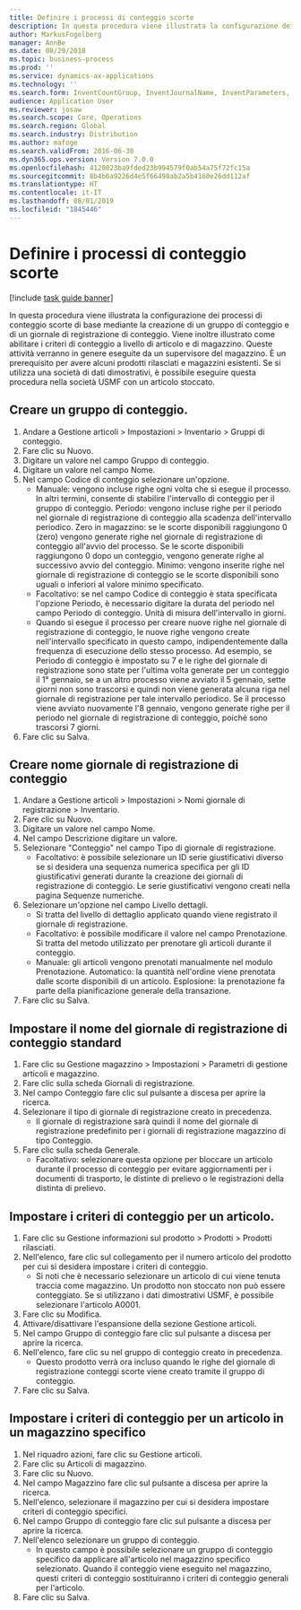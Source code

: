 ```yaml
---
title: Definire i processi di conteggio scorte
description: In questa procedura viene illustrata la configurazione dei processi di conteggio scorte di base mediante la creazione di un gruppo di conteggio e di un giornale di registrazione di conteggio.
author: MarkusFogelberg
manager: AnnBe
ms.date: 08/29/2018
ms.topic: business-process
ms.prod: ''
ms.service: dynamics-ax-applications
ms.technology: ''
ms.search.form: InventCountGroup, InventJournalName, InventParameters, EcoResProductDetailsExtended, InventItemLocation, InventLocationIdLookup
audience: Application User
ms.reviewer: josaw
ms.search.scope: Core, Operations
ms.search.region: Global
ms.search.industry: Distribution
ms.author: mafoge
ms.search.validFrom: 2016-06-30
ms.dyn365.ops.version: Version 7.0.0
ms.openlocfilehash: 4128023ba9fded23b994579f0ab54a75f72fc15a
ms.sourcegitcommit: 8b4b6a9226d4e5f66498ab2a5b4160e26dd112af
ms.translationtype: HT
ms.contentlocale: it-IT
ms.lasthandoff: 08/01/2019
ms.locfileid: "1845446"
---
```

# <a name="define-inventory-counting-processes"></a>Definire i processi di conteggio scorte

[!include [task guide banner](../../includes/task-guide-banner.md)]

In questa procedura viene illustrata la configurazione dei processi di conteggio scorte di base mediante la creazione di un gruppo di conteggio e di un giornale di registrazione di conteggio. Viene inoltre illustrato come abilitare i criteri di conteggio a livello di articolo e di magazzino. Queste attività verranno in genere eseguite da un supervisore del magazzino. È un prerequisito per avere alcuni prodotti rilasciati e magazzini esistenti. Se si utilizza una società di dati dimostrativi, è possibile eseguire questa procedura nella società USMF con un articolo stoccato.


## <a name="create-a-counting-group"></a>Creare un gruppo di conteggio.
1. Andare a Gestione articoli > Impostazioni > Inventario > Gruppi di conteggio.
2. Fare clic su Nuovo.
3. Digitare un valore nel campo Gruppo di conteggio.
4. Digitare un valore nel campo Nome.
5. Nel campo Codice di conteggio selezionare un'opzione.
    * Manuale: vengono incluse righe ogni volta che si esegue il processo. In altri termini, consente di stabilire l'intervallo di conteggio per il gruppo di conteggio.  Periodo: vengono incluse righe per il periodo nel giornale di registrazione di conteggio alla scadenza dell'intervallo periodico.   Zero in magazzino: se le scorte disponibili raggiungono 0 (zero) vengono generate righe nel giornale di registrazione di conteggio all'avvio del processo. Se le scorte disponibili raggiungono 0 dopo un conteggio, vengono generate righe al successivo avvio del conteggio.   Minimo: vengono inserite righe nel giornale di registrazione di conteggio se le scorte disponibili sono uguali o inferiori al valore minimo specificato.  
    * Facoltativo: se nel campo Codice di conteggio è stata specificata l'opzione Periodo, è necessario digitare la durata del periodo nel campo Periodo di conteggio. Unità di misura dell'intervallo in giorni.  
    * Quando si esegue il processo per creare nuove righe nel giornale di registrazione di conteggio, le nuove righe vengono create nell'intervallo specificato in questo campo, indipendentemente dalla frequenza di esecuzione dello stesso processo. Ad esempio, se Periodo di conteggio è impostato su 7 e le righe del giornale di registrazione sono state per l'ultima volta generate per un conteggio il 1° gennaio, se a un altro processo viene avviato il 5 gennaio, sette giorni non sono trascorsi e quindi non viene generata alcuna riga nel giornale di registrazione per tale intervallo periodico. Se il processo viene avviato nuovamente l'8 gennaio, vengono generate righe per il periodo nel giornale di registrazione di conteggio, poiché sono trascorsi 7 giorni.  
6. Fare clic su Salva.

## <a name="create-a-counting-journal-name"></a>Creare nome giornale di registrazione di conteggio
1. Andare a Gestione articoli > Impostazioni > Nomi giornale di registrazione > Inventario.
2. Fare clic su Nuovo.
3. Digitare un valore nel campo Nome.
4. Nel campo Descrizione digitare un valore.
5. Selezionare "Conteggio" nel campo Tipo di giornale di registrazione.
    * Facoltativo: è possibile selezionare un ID serie giustificativi diverso se si desidera una sequenza numerica specifica per gli ID giustificativi generati durante la creazione dei giornali di registrazione di conteggio. Le serie giustificativi vengono creati nella pagina Sequenze numeriche.  
6. Selezionare un'opzione nel campo Livello dettagli.
    * Si tratta del livello di dettaglio applicato quando viene registrato il giornale di registrazione.  
    * Facoltativo: è possibile modificare il valore nel campo Prenotazione. Si tratta del metodo utilizzato per prenotare gli articoli durante il conteggio.   
    * Manuale: gli articoli vengono prenotati manualmente nel modulo Prenotazione.   Automatico: la quantità nell'ordine viene prenotata dalle scorte disponibili di un articolo.   Esplosione: la prenotazione fa parte della pianificazione generale della transazione.  
7. Fare clic su Salva.

## <a name="set-standard-counting-journal-name"></a>Impostare il nome del giornale di registrazione di conteggio standard
1. Fare clic su Gestione magazzino > Impostazioni > Parametri di gestione articoli e magazzino.
2. Fare clic sulla scheda Giornali di registrazione.
3. Nel campo Conteggio fare clic sul pulsante a discesa per aprire la ricerca.
4. Selezionare il tipo di giornale di registrazione creato in precedenza.
    * Il giornale di registrazione sarà quindi il nome del giornale di registrazione predefinito per i giornali di registrazione magazzino di tipo Conteggio.  
5. Fare clic sulla scheda Generale.
    * Facoltativo: selezionare questa opzione per bloccare un articolo durante il processo di conteggio per evitare aggiornamenti per i documenti di trasporto, le distinte di prelievo o le registrazioni della distinta di prelievo.  

## <a name="set-the-counting-policy-for-an-item"></a>Impostare i criteri di conteggio per un articolo.
1. Fare clic su Gestione informazioni sul prodotto > Prodotti > Prodotti rilasciati.
2. Nell'elenco, fare clic sul collegamento per il numero articolo del prodotto per cui si desidera impostare i criteri di conteggio.
    * Si noti che è necessario selezionare un articolo di cui viene tenuta traccia come magazzino. Un prodotto non stoccato non può essere conteggiato. Se si utilizzano i dati dimostrativi USMF, è possibile selezionare l'articolo A0001.  
3. Fare clic su Modifica.
4. Attivare/disattivare l'espansione della sezione Gestione articoli.
5. Nel campo Gruppo di conteggio fare clic sul pulsante a discesa per aprire la ricerca.
6. Nell'elenco, fare clic su nel gruppo di conteggio creato in precedenza.
    * Questo prodotto verrà ora incluso quando le righe del giornale di registrazione conteggi scorte viene creato tramite il gruppo di conteggio.  
7. Fare clic su Salva.

## <a name="set-the-counting-policy-for-an-item-in-a-specific-warehouse"></a>Impostare i criteri di conteggio per un articolo in un magazzino specifico
1. Nel riquadro azioni, fare clic su Gestione articoli.
2. Fare clic su Articoli di magazzino.
3. Fare clic su Nuovo.
4. Nel campo Magazzino fare clic sul pulsante a discesa per aprire la ricerca.
5. Nell'elenco, selezionare il magazzino per cui si desidera impostare criteri di conteggio specifici.
6. Nel campo Gruppo di conteggio fare clic sul pulsante a discesa per aprire la ricerca.
7. Nell'elenco selezionare un gruppo di conteggio.
    * In questo campo è possibile selezionare un gruppo di conteggio specifico da applicare all'articolo nel magazzino specifico selezionato. Quando il conteggio viene eseguito nel magazzino, questi criteri di conteggio sostituiranno i criteri di conteggio generali per l'articolo.  
8. Fare clic su Salva.

